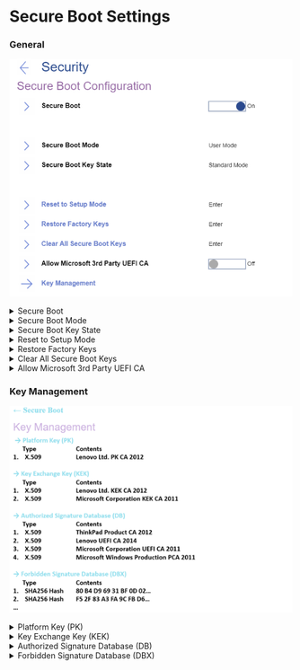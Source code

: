 # Secure Boot Settings #

### General ###

![](./img/secureboot.png)

<details><summary>Secure Boot</summary>
One of 2 possible options:

1.	On – prevent unauthorized operating systems from running at boot time. Default, if ‘OS Optimized Defaults’ has value ‘On’.
2.	Off – allow to run any operating systems at boot time. Default, if ‘OS Optimized Defaults’ has value ‘Off.

| WMI Setting name | Values | Locked by SVP | AMD/Intel |
|:---|:---|:---|:---|
| SecureBoot | Disable, Enable | Yes* | Both |

**NOTE** On systems produced after 2020, Secure Boot setting can only be set to Disable using WMI when an SVP is passed. Secure Boot can always be set to Enable without a password.
</details>

<details><summary>Secure Boot Mode</summary>
Shows whether the platform is operating in one of 2 possible modes:

1.	Setup mode
2.	**User mode** - default.

</details>

<details><summary>Secure Boot Key State</summary>
Shows whether the secure boot mode is in one of two possible modes:

1.	Custom mode
2.	**Standard mode** - default.

</details>

<details><summary>Reset to Setup Mode</summary>
This option is used to clear the current Platform Key and put the system into setup mode. You can install your own Platform Key and customize the Secure Boot signature databases in setup mode.
The option requires additional confirmation.

**Note**. Secure Boot Mode will be set to Custom Mode.

</details>

<details><summary>Restore Factory Keys</summary>
This option is used to restore all keys and certificates in Secure Boot databases to factory defaults. Any customized Secure Boot settings will be erased, and the default Platform key will be re-established along with the original signature databases including certificate for Microsoft (R) Windows 10 (R).<br>
The option requires additional confirmation.

</details>

<details><summary>Clear All Secure Boot Keys</summary>
This option is used to clear all keys and certificates in Secure Boot databases. You can install your own keys and certificates after selecting this option.<br>
The option requires additional confirmation.

</details>

<details><summary>Allow Microsoft 3rd Party UEFI CA</summary>

Whether to install Microsoft 3rd Party UEFI CA in Secure Boot DB, and trust it in Secure Boot.

!> If add-on cards are supported, Microsoft 3rd Party UEFI CA will not be removed until load boot loader.

Options:

1. **Off** - Default.
2. On.

| WMI Setting name | Values | SVP or SMP Req'd | AMD/Intel |
|:---|:---|:---|:---|
| Allow3rdPartyUEFICA |  Disable, Enable | yes | both |

</details>

### Key Management ###

![](./img/securebootkeysmanagement.png)

<details><summary>Platform Key (PK)</summary>
The platform key establishes a trust relationship between the platform owner and the platform firmware. The platform owner enrolls the public half of the key into the platform firmware. The platform owner can later use the private half of the key to change platform ownership or to enroll a Key Exchange Key.

Standard Windows commands are supported. For more information please visit the official Microsoft web page: [Windows Secure Boot Key Creation and Management Guidance](https://docs.microsoft.com/en-us/windows-hardware/manufacture/desktop/windows-secure-boot-key-creation-and-management-guidance)

</details>

<details><summary>Key Exchange Key (KEK)</summary>
Key exchange keys establish a trust relationship between the operating system and the platform firmware. Each operating system (and potentially, each 3rd party application that needs to communicate with platform firmware) enrolls a public key into the platform firmware.

 Standard Windows commands are supported. For more information please visit the official Microsoft web page: [Windows Secure Boot Key Creation and Management Guidance](https://docs.microsoft.com/en-us/windows-hardware/manufacture/desktop/windows-secure-boot-key-creation-and-management-guidance)

</details>

<details><summary>Authorized Signature Database (DB)</summary>
Database keys shows the list of allowed certificates. System will check digital signatures of bootloaders using public keys in the DB. Only software or firmware which has a bootloader signed with a corresponding private key will be allowed to run.

 Standard Windows commands are supported. For more information please visit the official Microsoft web page: [Windows Secure Boot Key Creation and Management Guidance](https://docs.microsoft.com/en-us/windows-hardware/manufacture/desktop/windows-secure-boot-key-creation-and-management-guidance)

</details>

<details><summary>Forbidden Signature Database (DBX)</summary>
Forbidden Signature Database shows not allowed certificates. System will block any software or firmware signed with a corresponding private key.

 Standard Windows commands are supported. For more information please visit the official Microsoft web page: [Windows Secure Boot Key Creation and Management Guidance](https://docs.microsoft.com/en-us/windows-hardware/manufacture/desktop/windows-secure-boot-key-creation-and-management-guidance)
</details>
